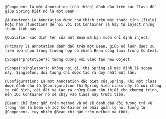 
`@Component là một Annotation (chú thích) đánh dấu trên các Class để giúp Spring biết nó là một Bean `

`@Autowired: Là Annotation được chú thích trên một thuộc tính (field) hoặc hàm (function) để nói với IoC Container là hãy tự inject những thuộc tính này`

`@Qualifier xác định tên của một Bean mà bạn muốn chỉ định inject.`

`@Primary là annotation đánh dấu trên một Bean, giúp nó luôn được ưu tiên lựa chọn trong trường hợp có nhiều Bean cùng loại trong Context.`

`@Scope("prototype"): tương đương với việc tạo new Object`

`@Scope("singleton"): Không nói gì, thì Spring sẽ mặc định là scope này. Singleton, đối tượng chỉ được tạo ra duy nhất một lần.`

`@Configuration: Là một Annotation đặc biệt của Spring. Khi một class được đánh dấu là @Configuration thì Spring hiểu class này là nơi chúng ta cấu hình, cài đặt và tạo ra những Bean cần thiết cho chương trình, nên IOC Container nó sẽ chạy vào Class này trước tiên.`

`@Bean: Chỉ được gắn trên method và nó sẽ đánh dấu đối tượng trả về trong hàm là bean và IoC Container sẽ phải quản lý nó. Tương tự @Component. tuy nhiên @Bean chỉ gắn trên method mà thôi.`